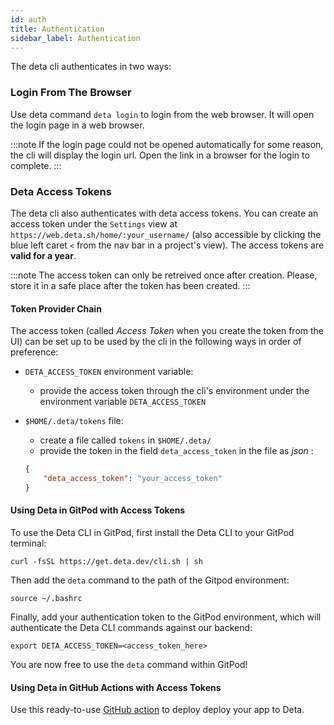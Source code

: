 ```yaml
---
id: auth
title: Authentication
sidebar_label: Authentication
---
```


The deta cli authenticates in two ways:

### Login From The Browser

Use deta command `deta login` to login from the web browser. It will open the login page in a web browser. 

:::note
If the login page could not be opened automatically for some reason, the cli will display the login url. Open the link in a browser for the login to complete.
:::

### Deta Access Tokens

The deta cli also authenticates with deta access tokens. You can create an access token under the `Settings` view at `https://web.deta.sh/home/:your_username/` (also accessible by clicking the blue left caret `<` from the nav bar in a project's view). The access tokens are **valid for a year**.

:::note
The access token can only be retreived once after creation. Please, store it in a safe place after the token has been created.
:::

#### Token Provider Chain

The access token (called *Access Token* when you create the token from the UI) can be set up to be used by the cli in the following ways in order of preference:
- `DETA_ACCESS_TOKEN` environment variable: 
    - provide the access token through the cli's environment under the environment variable `DETA_ACCESS_TOKEN`
- `$HOME/.deta/tokens` file:
    - create a file called `tokens` in `$HOME/.deta/`
    - provide the token in the field `deta_access_token` in the file as *json* :

    ```json
    {
        "deta_access_token": "your_access_token"
    }
    ```

#### Using Deta in GitPod with Access Tokens

To use the Deta CLI in GitPod, first install the Deta CLI to your GitPod terminal:

```shell
curl -fsSL https://get.deta.dev/cli.sh | sh
```

Then add the `deta` command to the path of the Gitpod environment:

```shell
source ~/.bashrc
```

Finally, add your authentication token to the GitPod environment, which will authenticate the Deta CLI commands against our backend:

```shell
export DETA_ACCESS_TOKEN=<access_token_here>
```

You are now free to use the `deta` command within GitPod!

#### Using Deta in GitHub Actions with Access Tokens

Use this ready-to-use [GitHub action](https://github.com/marketplace/actions/deploy-to-deta) to deploy deploy your app to Deta.
